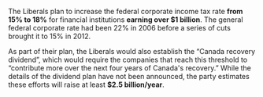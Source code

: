 The Liberals plan to increase the federal corporate income tax rate **from 15% to 18%** for financial institutions **earning over $1 billion**. The general federal corporate rate had been 22% in 2006 before a series of cuts brought it to 15% in 2012.

As part of their plan, the Liberals would also establish the “Canada recovery dividend”, which would require the companies that reach this threshold to “contribute more over the next four years of Canada's recovery.” While the details of the dividend plan have not been announced, the party estimates these efforts will raise at least **$2.5 billion/year**.